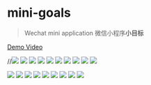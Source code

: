 # mini-goals
> Wechat mini application
> 微信小程序**小目标**

[Demo Video](https://youtu.be/dquuOMIpGnI)

//![](https://github.com/cnarutox/mini-goals/blob/master/images/Mini%20Goals_%E9%A1%B5%E9%9D%A2_01.png?raw=true)
![](https://github.com/cnarutox/mini-goals/blob/master/images/Mini%20Goals_%E9%A1%B5%E9%9D%A2_02.png?raw=true)
![](https://github.com/cnarutox/mini-goals/blob/master/images/Mini%20Goals_%E9%A1%B5%E9%9D%A2_03.png?raw=true)
![](https://github.com/cnarutox/mini-goals/blob/master/images/Mini%20Goals_%E9%A1%B5%E9%9D%A2_04.png?raw=true)
![](https://github.com/cnarutox/mini-goals/blob/master/images/Mini%20Goals_%E9%A1%B5%E9%9D%A2_05.png?raw=true)
![](https://github.com/cnarutox/mini-goals/blob/master/images/Mini%20Goals_%E9%A1%B5%E9%9D%A2_06.png?raw=true)
![](https://github.com/cnarutox/mini-goals/blob/master/images/Mini%20Goals_%E9%A1%B5%E9%9D%A2_07.png?raw=true)
![](https://github.com/cnarutox/mini-goals/blob/master/images/Mini%20Goals_%E9%A1%B5%E9%9D%A2_08.png?raw=true)
![](https://github.com/cnarutox/mini-goals/blob/master/images/Mini%20Goals_%E9%A1%B5%E9%9D%A2_09.png?raw=true)
![](https://github.com/cnarutox/mini-goals/blob/master/images/Mini%20Goals_%E9%A1%B5%E9%9D%A2_10.png?raw=true)
<!-- ![](https://github.com/cnarutox/mini-goals/blob/master/images/Mini%20Goals_%E9%A1%B5%E9%9D%A2_11.png?raw=true) -->
![](https://github.com/cnarutox/mini-goals/blob/master/images/Mini%20Goals_%E9%A1%B5%E9%9D%A2_12.png?raw=true)
![](https://github.com/cnarutox/mini-goals/blob/master/images/Mini%20Goals_%E9%A1%B5%E9%9D%A2_13.png?raw=true)
![](https://github.com/cnarutox/mini-goals/blob/master/images/Mini%20Goals_%E9%A1%B5%E9%9D%A2_14.png?raw=true)
![](https://github.com/cnarutox/mini-goals/blob/master/images/Mini%20Goals_%E9%A1%B5%E9%9D%A2_15.png?raw=true)
![](https://github.com/cnarutox/mini-goals/blob/master/images/Mini%20Goals_%E9%A1%B5%E9%9D%A2_16.png?raw=true)
![](https://github.com/cnarutox/mini-goals/blob/master/images/Mini%20Goals_%E9%A1%B5%E9%9D%A2_17.png?raw=true)
![](https://github.com/cnarutox/mini-goals/blob/master/images/Mini%20Goals_%E9%A1%B5%E9%9D%A2_18.png?raw=true)
![](https://github.com/cnarutox/mini-goals/blob/master/images/Mini%20Goals_%E9%A1%B5%E9%9D%A2_19.png?raw=true)
![](https://github.com/cnarutox/mini-goals/blob/master/images/Mini%20Goals_%E9%A1%B5%E9%9D%A2_20.png?raw=true)

<!-- https://git.weixin.qq.com/wx_wxa1e403724e99c1fa/mini-goals.git -->

